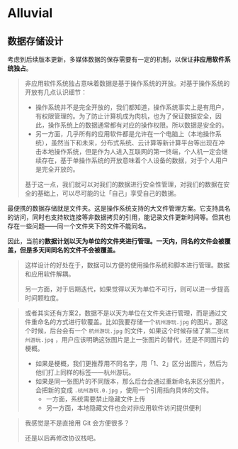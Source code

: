 # Alluvial

## 数据存储设计

考虑到后续版本更新，多媒体数据的保存需要有一定的机制，以保证**非应用软件系统独占**。

> 非应用软件系统独占意味着数据是基于操作系统的开放。对基于操作系统的开放有几点认识细节：
>
> - 操作系统并不是完全开放的，我们都知道，操作系统事实上是有用户，有权限管理的。为了防止计算机成为肉机，也为了保证数据安全，因此，操作系统上的数据通常都有对应的操作权限。所以数据是安全的。
> - 另一方面，几乎所有的应用软件都是允许在一个电脑上（本地操作系统），虽然当下和未来，分布式系统、云计算等新计算平台等出现在冲击本地操作系统，但是作为人进入互联网的第一终端，个人机一定会继续存在，基于单操作系统的开放意味着个人设备的数据，对于个人用户是完全开放的。
>
> 基于这一点，我们就可以对我们的数据进行安全性管理，对我们的数据在安全的基础上，可以尽可能的让「自己」享受自己的数据。

最便携的数据存储就是文件夹。这是操作系统支持的大文件管理方案。它支持具名的访问，同时也支持软连接等非数据拷贝的引用，能记录文件更新时间等。但其也存在一些问题——同一个文件夹下的文件不能同名。

因此，当前的**数据计划以天为单位的文件夹进行管理。一天内，同名的文件会被覆盖，但是多天间同名的文件不会被覆盖。**

> 这样设计的好处在于，数据可以方便的使用操作系统和脚本进行管理。数据和应用软件解耦。
>
> 另一方面，对于后期迭代，如果觉得以天为单位不可行，则可以进一步提高时间颗粒度。

> 或者其实还有方案2，数据不是以天为单位在文件夹进行管理，而是通过文件重命名的方式进行软覆盖。比如我要存储一个`杭州游玩.jpg` 的图片。那这个时候，后台会有一个 `杭州游玩.jpg` 的文件，如果这个时候存储了第二张`杭州游玩.jpg` ，用户应该明确这张图片是上一张图片的替代，还是不同图片的梗概。
>
> - 如果是梗概，我们更推荐用不同名字，用「1、2」区分出图片，然后为他们打上同样的标签——杭州游玩。
> - 如果是同一张图片的不同版本，那么后台会通过重新命名来区分图片，会把新的变成 `.杭州游玩.0.jpg` ，使用一个引用指向具体的文件。
>   - 一方面，系统需要禁止隐藏文件上传
>   - 另一方面，本地隐藏文件也会对非应用软件访问提供便利

> 我感觉是不是直接用 Git 会方便很多？
>
> 还是以后再修改协议栈吧。